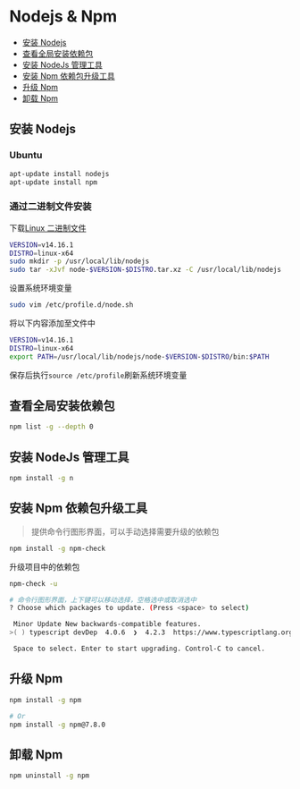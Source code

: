 # Nodejs & Npm

- [安装 Nodejs](#安装-nodejs)
- [查看全局安装依赖包](#查看全局安装依赖包)
- [安装 NodeJs 管理工具](#安装-nodejs-管理工具)
- [安装 Npm 依赖包升级工具](#安装-npm-依赖包升级工具)
- [升级 Npm](#升级-npm)
- [卸载 Npm](#卸载-npm)

## 安装 Nodejs

### Ubuntu

```bash
apt-update install nodejs
apt-update install npm
```

### 通过二进制文件安装

下载[Linux 二进制文件](https://nodejs.org/en/download/)

```bash
VERSION=v14.16.1
DISTRO=linux-x64
sudo mkdir -p /usr/local/lib/nodejs
sudo tar -xJvf node-$VERSION-$DISTRO.tar.xz -C /usr/local/lib/nodejs
```

设置系统环境变量

```bash
sudo vim /etc/profile.d/node.sh
```

将以下内容添加至文件中

```sh
VERSION=v14.16.1
DISTRO=linux-x64
export PATH=/usr/local/lib/nodejs/node-$VERSION-$DISTRO/bin:$PATH
```

保存后执行`source /etc/profile`刷新系统环境变量

## 查看全局安装依赖包

```bash
npm list -g --depth 0
```

## 安装 NodeJs 管理工具

```bash
npm install -g n
```

## 安装 Npm 依赖包升级工具

> 提供命令行图形界面，可以手动选择需要升级的依赖包

```bash
npm install -g npm-check
```

升级项目中的依赖包

```bash
npm-check -u

# 命令行图形界面，上下键可以移动选择，空格选中或取消选中
? Choose which packages to update. (Press <space> to select)

 Minor Update New backwards-compatible features.
>( ) typescript devDep  4.0.6  ❯  4.2.3  https://www.typescriptlang.org/

 Space to select. Enter to start upgrading. Control-C to cancel.
```

## 升级 Npm

```bash
npm install -g npm

# Or
npm install -g npm@7.8.0
```

## 卸载 Npm

```bash
npm uninstall -g npm
```
